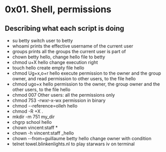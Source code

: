 # 0x01. Shell, permissions

## Describing what each script is doing
* su betty  switch user to betty
* whoami prints the effective username of the current user
* groups prints all the groups the current user is part of
* chown betty hello, change hello file to betty
* chmod u+X hello change execution right
* touch hello create empty file hello
* chmod Ug+x,o+r hello  execute permission to the owner and the group owner, and read permission to other users, to the file hello
* chmod ugo+x hello permission to the owner, the group owner and the other users, to the file hello
* chmod 007 Other users: all the permissions only
* chmod 753 -rwxr-x-wx permission in binary
* chmod --reference=olleh hello
* chmod -R +X .
* mkdir -m 751 my_dir 
* chgrp school hello
* chown vincent:staff *
* chown -h vincent:staff _hello
* chown --from=guillaume betty hello change owner with condition
* telnet towel.blinkenlights.nl to play starwars iv on terminal
